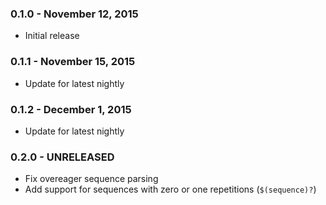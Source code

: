 ### 0.1.0 - November 12, 2015
- Initial release

### 0.1.1 - November 15, 2015
- Update for latest nightly

### 0.1.2 - December 1, 2015
- Update for latest nightly

### 0.2.0 - UNRELEASED
- Fix overeager sequence parsing
- Add support for sequences with zero or one repetitions (`$(sequence)?`)
